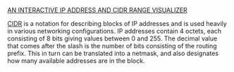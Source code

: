 [AN INTERACTIVE IP ADDRESS AND CIDR RANGE VISUALIZER](https://cidr.xyz/)

[CIDR](https://en.wikipedia.org/wiki/Classless_Inter-Domain_Routing) is a notation for describing blocks of IP addresses and is used heavily in various networking configurations. IP addresses contain 4 octets, each consisting of 8 bits giving values between 0 and 255. The decimal value that comes after the slash is the number of bits consisting of the routing prefix. This in turn can be translated into a netmask, and also designates how many available addresses are in the block.